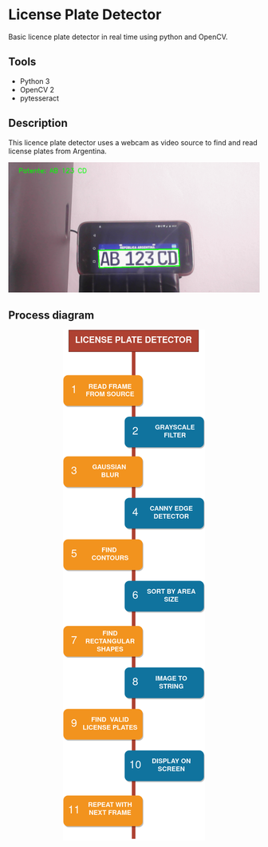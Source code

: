 # License Plate Detector
Basic licence plate detector in real time using python and OpenCV. 
## Tools
* Python 3
* OpenCV 2
* pytesseract
## Description
This licence plate detector uses a webcam as video source to find and read license plates from Argentina. 

![screenshot](https://github.com/ivan-svetlich/license-plate-detector/blob/main/images/license_plate_detector.png)
## Process diagram
<p align="center">
  <img src="https://github.com/ivan-svetlich/license-plate-detector/blob/main/images/detector_diagram.png?raw=true" alt="diagram"/>
</p>

